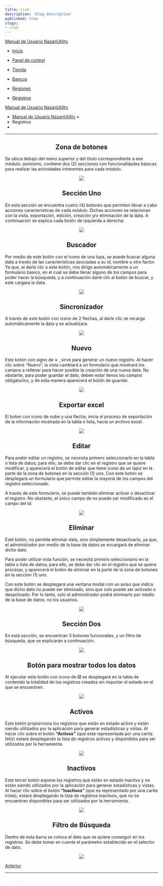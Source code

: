 ```yaml
---
title: crud
description: 'blog description'
published: true
slugs:
- crud
---
```



  <div class="wy-grid-for-nav">
    <nav data-toggle="wy-nav-shift" class="wy-nav-side stickynav">
    <div class="wy-side-scroll">
      <div class="wy-side-nav-search">
        <a href="blog/home" class="icon icon-home">Manual de Usuario NazanUtility</a>
      </div>
      <div class="wy-menu wy-menu-vertical" data-spy="affix" role="navigation" aria-label="main navigation">
                <ul>
                    <li class="toctree-l1"><a class="reference internal" href="blog/home">Inicio</a>
                    </li>
                </ul>
                <ul>
                    <li class="toctree-l1"><a class="reference internal" href="blog/dashboard">Panel de control</a>
                    </li>
                </ul>
                <ul>
                    <li class="toctree-l1"><a class="reference internal" href="blog/store">Tienda</a>
                    </li>
                </ul>
                <ul>
                    <li class="toctree-l1"><a class="reference internal" href="blog/banks">Bancos</a>
                    </li>
                </ul>
                <ul>
                    <li class="toctree-l1"><a class="reference internal" href="blog/regions">Regiones</a>
                    </li>
                </ul>
                <ul class="current">
                    <li class="toctree-l1 current"><a class="reference internal current" href="blog/crud">Registros</a>
          </li>
                </ul>
      </div>
    </div>
    </nav>
    </div>
 <section data-toggle="wy-nav-shift" class="wy-nav-content-wrap">
      <nav class="wy-nav-top" role="navigation" aria-label="top navigation">
        <i data-toggle="wy-nav-top" class="fa fa-bars"></i>
        <a href="blog/home">Manual de Usuario NazanUtility</a>
      </nav>
       <div class="wy-nav-content">
        <div class="rst-content">
          <div role="navigation" aria-label="breadcrumbs navigation">
  <ul class="wy-breadcrumbs">
    <li><a href="blog/home">Manual de Usuario NazanUtility</a> &raquo;</li>
    <li>Registros</li>
    <li class="wy-breadcrumbs-aside">
    </li>
  </ul>
  <hr/>
</div>
<div role="main">
            <div class="section">
                <h2 id="zona-de-botones"><center>Zona de botones</center></h2>
<p>Se ubica debajo del menú superior y del título correspondiente a ese módulo; asimismo, contiene dos (2) secciones con funcionalidades básicas para realizar las actividades inherentes para cada módulo.</p>
<p><center><img src="assets/img/btn.png" ></center></p>
<h2 id="seccion-uno"><center>Sección Uno </center></h2>
<p>En esta sección se encuentra cuatro (4) botones que permiten llevar a cabo acciones características de cada módulo. Dichas acciones se relacionan con la vista, exportación, edición, creación y/o eliminación de la data. A continuación se explica cada botón de izquierda a derecha:</p>
<p><center><img src="assets/img/4btn.png" ></center></p>
<h2 id="buscador"><center>Buscador<center></h2>
<p>Por medio de este botón con el icono de una lupa, se puede buscar alguna data a través de las características asociadas a su id, nombre u otro factor. Ya que, al darle clic a este botón, nos dirige automáticamente a un formulario básico, en el cual se debe llenar alguno de los campos para poder hacer la búsqueda; y a continuación darle clic al botón de buscar, y este cargara la data.</p>
<p><center><img src="assets/img/search.gif" ></center></p>
<h2 id="sincronizador"><center>Sincronizador</center></h2>
<p>A través de este botón con icono de 2 flechas, al darle clic se recarga automáticamente la data y se actualizara.</p>
<p><center><img src="assets/img/reload.gif" ></center></p>
<h2 id="nuevo"><center>Nuevo</center></h2>
<p>Este botón con signo de <b>+</b> , sirve para generar un nuevo registro. Al hacer clic sobre “Nuevo”, la vista cambiará a un formulario que mostrará los campos a rellenar para hacer posible la creación de una nueva data. No obstante, para poder guardar el dato, deben estar llenos los campos obligatorios, y de esta manera aparecerá el botón de guardar.</p>
<p><center><img src="assets/img/new.gif" ></center></p>
<h2 id="exportar-excel"><center>Exportar excel</center></h2>
<p>El boton con icono de nube y una flecha, inicia el proceso de exportación de la información mostrada en la tabla o lista, hacia un archivo excel.</p>
<p><center><img src="assets/img/download.gif" ></center></p>
<h2 id="editar"><center>Editar</center></h2>
<p>Para poder editar un registro, se necesita primero seleccionarlo en la tabla o lista de datos; para ello, se debe dar clic en el registro que se quiere modificar, y aparecerá el botón de editar que tiene icono de un lapiz en la parte de la zona de botones en la sección (1) uno. Con este botón se desplegará un formulario que permite editar la mayoría de los campos del registro seleccionado.</p>
<p>A través de este formulario, se puede también eliminar activar o desactivar el registro. No obstante, el único campo de no puede ser modificado es el campo del Id.</p>
<p><center><img src="assets/img/edit.gif" ></center></p>
<h2 id="eliminar"><center>Eliminar</center></h2>
<p>Esté botón, no permite eliminar data, sino simplemente desactivarla, ya que, el administrador por medio de la base de datos se encargará de eliminar dicho dato.</p>
<p>Para poder utilizar esta función, se necesita primero seleccionarlo en la tabla o lista de datos; para ello, se debe dar clic en el registro que se quiere procesar, y aparecerá el botón de eliminar en la parte de la zona de botones en la sección (1) uno. </p>
<p>Con este botón se desplegará una ventana modal con un aviso que indica que dicho dato no puede ser eliminado, sino que solo puede ser activado o desactivado. Por lo tanto, solo el administrador  podrá eliminarlo por medio de la base de datos, no los usuarios.</p>
<p><center><img src="assets/img/delete.gif" ></center></p>
<h2 id="seccion-dos"><center>Sección Dos</center></h2>
<p>En está sección, se encuentran 3 botones funcionales, y un filtro de búsqueda, que se explicarán a continuación:</p>
<p><center><img src="assets/img/filt.png" ></center></p>
<h2 id="boton-para-mostrar-todos-los-datos"><center>Botón para mostrar todos los datos</center></h2>
<p>Al ejecutar este botón con icono de <b>☑</b> se desplegará en la tabla de contenido la totalidad de los registros creados sin importar el estado en el que se encuentren.</p>
<p><center><img src="assets/img/all.gif" ></center></p>
<h2 id="activos"><center>Activos</center></h2>
<p>Este botón proporciona los registros que están en estado activo y están siendo utilizados por la aplicación para generar estadísticas y vistas. Al hacer clic sobre el botón <b>“Activos”</b> (que esta representada por una carita feliz) estará desplegando la lista de registros activos y disponibles para ser utilizados por la herramienta. </p>
<p><center><img src="assets/img/on.gif" ></center></p>
<h2 id="inactivos"><center>Inactivos</center></h2>
<p>Este tercer botón expone los registros que están en estado inactivo y no están siendo utilizados por la aplicación para generar estadísticas y vistas. Al hacer clic sobre el botón <b>“Inactivos”</b> (que es representado por una carita triste), estará desplegando la lista de registros inactivos, que no se encuentran disponibles para ser utilizados por la herramienta.</p>
<p><center><img src="assets/img/off.gif" ></center></p>
<h2 id="filtro-de-busqueda"><center>Filtro de Búsqueda</center></h2>
<p>Dentro de esta barra se coloca el dato que se quiere conseguir en los registros. Se debe tomar en cuenta el parámetro establecido en el selector de dato.</p>
<p><center><img src="assets/img/filtr.gif" ></center></p> 
            </div>
          </div>
          <footer>
    <div class="rst-footer-buttons" role="navigation" aria-label="footer navigation">
        <a href="blog/regions" class="btn btn-neutral" title="Regiones"><span class="icon icon-circle-arrow-left"></span> Anterior</a> 
    </div>
  <hr/>
</footer>
        </div>
      </div>
  </section>
  </div>
<div class="rst-versions" role="note" aria-label="versions">
  <span class="rst-current-version" data-toggle="rst-current-version">
    <span><a href="blog/regions" style="color: #fcfcfc;">&laquo; Anterior</a></span>
  </span>
</div>